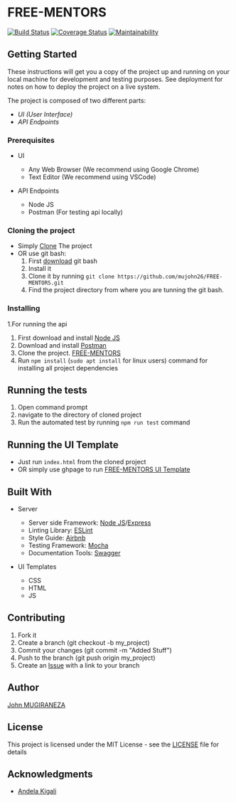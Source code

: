 # FREE-MENTORS
[![Build Status](https://travis-ci.org/mujohn26/FREE-MENTORS.svg?branch=develop)](https://travis-ci.org/mujohn26/FREE-MENTORS)  [![Coverage Status](https://coveralls.io/repos/github/mujohn26/FREE-MENTORS/badge.svg?branch=develop)](https://coveralls.io/github/mujohn26/FREE-MENTORS?branch=develop)  [![Maintainability](https://api.codeclimate.com/v2/badges/0c61556454388c5d12c4/maintainability)](https://codeclimate.com/github/mujohn26/FREE-MENTORS/maintainability)
## Getting Started

These instructions will get you a copy of the project up and running on your local machine for development and testing purposes. See deployment for notes on how to deploy the project on a live system.

The project is composed of two different parts:
- *UI (User Interface)*
- *API Endpoints*  

### Prerequisites

* UI 
   * Any Web Browser (We recommend using Google Chrome)
   * Text Editor (We recommend using VSCode)

* API Endpoints
   * Node JS
   * Postman (For testing api locally)
  
### Cloning the project

* Simply [Clone](https://github.com/mujohn26/FREE-MENTORS.git) The project
* OR use git bash:
   1. First [download](https://git-scm.com/downloads) git bash
   2. Install it
   3. Clone it by running `git clone https://github.com/mujohn26/FREE-MENTORS.git`
   4. Find the project directory from where you are tunning the git bash.

### Installing

1.For running the api

   1. First download and install [Node JS](https://nodejs.org/en/download/)
   2. Download and install [Postman](https://www.getpostman.com/downloads/)
   3. Clone the project. [FREE-MENTORS](https://github.com/mujohn26/FREE-MENTORS/tree/develop/server)
   4. Run `npm install` (`sudo apt install` for linux users) command for installing all project dependencies

## Running the tests

  1. Open command prompt
  2. navigate to the directory of cloned project
  3. Run the automated test by running `npm run test` command
   
## Running the UI Template

  - Just run `index.html` from the cloned project
  - OR simply use ghpage to run [FREE-MENTORS UI Template](https://github.com/mujohn26/FREE-MENTORS/tree/develop/UI)
 

## Built With
* Server
   * Server side Framework: [Node JS](https://nodejs.org/)/[Express](https://expressjs.com/)
   * Linting Library: [ESLint](https://eslint.org)
   * Style Guide: [Airbnb](https://github.com/airbnb/javascript)
   * Testing Framework: [Mocha](https://mochajs.org/)
   * Documentation Tools: [Swagger](https://swagger.io/tools/swagger-ui/)

* UI Templates
   * CSS 
   * HTML
   * JS


## Contributing
   1. Fork it
   2. Create a branch (git checkout -b my_project)
   3. Commit your changes (git commit -m "Added Stuff")
   4. Push to the branch (git push origin my_project)
   5. Create an [Issue](https://github.com/mujohn26/FREE-MENTORS/issues) with a link to your branch


## Author

[John MUGIRANEZA](https://github.com/mujohn26/FREE-MENTORS)

## License

This project is licensed under the MIT License - see the [LICENSE](LICENCE.md) file for details

## Acknowledgments



* [Andela Kigali](https://andela.com/)



